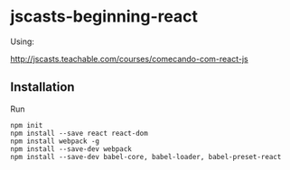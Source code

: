 # jscasts-beginning-react

Using:

http://jscasts.teachable.com/courses/comecando-com-react-js

Installation
------------

Run

```
npm init
npm install --save react react-dom
npm install webpack -g
npm install --save-dev webpack
npm install --save-dev babel-core, babel-loader, babel-preset-react
```

